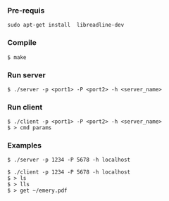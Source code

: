 ### Pre-requis
```
sudo apt-get install  libreadline-dev
```
### Compile 
```
$ make
```
### Run server 
```
$ ./server -p <port1> -P <port2> -h <server_name>
```
### Run client 
```
$ ./client -p <port1> -P <port2> -h <server_name>
$ > cmd params
```

### Examples

```
$ ./server -p 1234 -P 5678 -h localhost
```

```
$ ./client -p 1234 -P 5678 -h localhost
$ > ls
$ > lls
$ > get ~/emery.pdf
```
